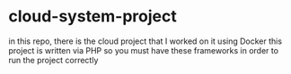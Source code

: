 # cloud-system-project
in this repo, there is the cloud project that I worked on it using Docker
this project is written via PHP so you must have these frameworks in order to run the project correctly 
